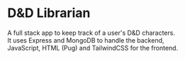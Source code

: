 # D&D Librarian
A full stack app to keep track of a user's D&amp;D characters.  
It uses Express and MongoDB to handle the backend,  
JavaScript, HTML (Pug) and TailwindCSS for the frontend.
